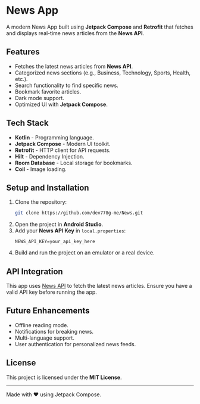 # News App

A modern News App built using **Jetpack Compose** and **Retrofit** that fetches and displays real-time news articles from the **News API**.

## Features
- Fetches the latest news articles from **News API**.
- Categorized news sections (e.g., Business, Technology, Sports, Health, etc.).
- Search functionality to find specific news.
- Bookmark favorite articles.
- Dark mode support.
- Optimized UI with **Jetpack Compose**.

## Tech Stack
- **Kotlin** - Programming language.
- **Jetpack Compose** - Modern UI toolkit.
- **Retrofit** - HTTP client for API requests.
- **Hilt** - Dependency Injection.
- **Room Database** - Local storage for bookmarks.
- **Coil** - Image loading.

## Setup and Installation

1. Clone the repository:
   ```sh
   git clone https://github.com/dev778g-me/News.git
   ```
2. Open the project in **Android Studio**.
3. Add your **News API Key** in `local.properties`:
   ```
   NEWS_API_KEY=your_api_key_here
   ```
4. Build and run the project on an emulator or a real device.

## API Integration
This app uses [News API](https://newsapi.org/) to fetch the latest news articles. Ensure you have a valid API key before running the app.



## Future Enhancements
- Offline reading mode.
- Notifications for breaking news.
- Multi-language support.
- User authentication for personalized news feeds.

## License
This project is licensed under the **MIT License**.

---
Made with ❤️ using Jetpack Compose.

